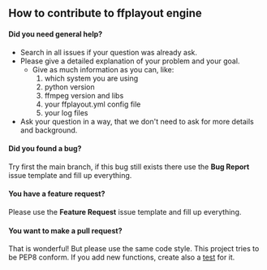 How to contribute to ffplayout engine
-----

#### Did you need general help?

- Search in all issues if your question was already ask.
- Please give a detailed explanation of your problem and your goal.
    - Give as much information as you can, like:
        1. which system you are using
        2. python version
        3. ffmpeg version and libs
        4. your ffplayout.yml config file
        5. your log files
- Ask your question in a way, that we don't need to ask for more details and background.

#### Did you found a bug?

Try first the main branch, if this bug still exists there use the **Bug Report** issue template and fill up everything.

#### You have a feature request?

Please use the **Feature Request** issue template and fill up everything.

#### You want to make a pull request?
That is wonderful! But please use the same code style. This project tries to be PEP8 conform.
If you add new functions, create also a [test](https://github.com/ffplayout/ffplayout_engine/tree/master/tests) for it.

